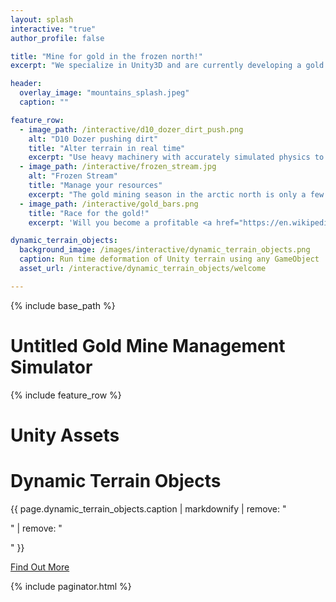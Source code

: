 ```yaml
---
layout: splash
interactive: "true"
author_profile: false

title: "Mine for gold in the frozen north!"
excerpt: "We specialize in Unity3D and are currently developing a gold mining simulator"

header:
  overlay_image: "mountains_splash.jpeg"
  caption: ""

feature_row:
  - image_path: /interactive/d10_dozer_dirt_push.png
    alt: "D10 Dozer pushing dirt"
    title: "Alter terrain in real time"
    excerpt: "Use heavy machinery with accurately simulated physics to dig and manipulate virtual soil. Prepare your mining area, make sure your logistics chain is efficient, and start processing that paydirt!"
  - image_path: /interactive/frozen_stream.jpg
    alt: "Frozen Stream"
    title: "Manage your resources"
    excerpt: "The gold mining season in the arctic north is only a few months long. Managing your resources efficiently is the key to success during the short summer."
  - image_path: /interactive/gold_bars.png
    title: "Race for the gold!"
    excerpt: 'Will you become a profitable <a href="https://en.wikipedia.org/wiki/Placer_mining">placer miner</a>? Many have tried and failed, but with the right combination of resourcefulness and ingenuity you might strike it rich!'

dynamic_terrain_objects:
  background_image: /images/interactive/dynamic_terrain_objects.png
  caption: Run time deformation of Unity terrain using any GameObject 
  asset_url: /interactive/dynamic_terrain_objects/welcome

---
```


{% include base_path %}

# Untitled Gold Mine Management Simulator

{% include feature_row %}

# Unity Assets

<div class="page__hero--overlay" style="background-image: url('{{ page.dynamic_terrain_objects.background_image }}');">
  <div class="wrapper"> 
    <h1 class="page__title">Dynamic Terrain Objects</h1>
    <p class="page__lead">{{ page.dynamic_terrain_objects.caption | markdownify | remove: "<p>" | remove: "</p>" }}</p>
    <p><a href="{{page.dynamic_terrain_objects.asset_url}}" class="btn btn--info btn--large"><i class="fa fa-share"></i> Find Out More</a></p>
  </div>
</div>

{% include paginator.html %}
